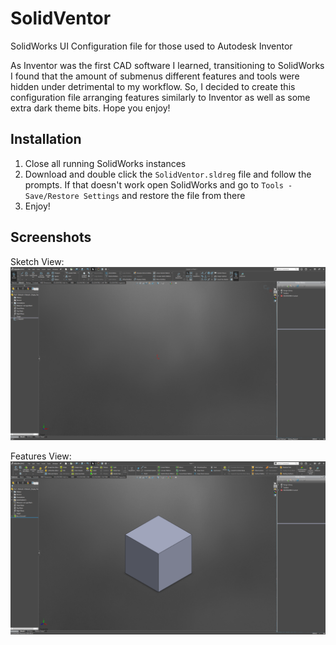 # SolidVentor
SolidWorks UI Configuration file for those used to Autodesk Inventor

As Inventor was the first CAD software I learned, transitioning to SolidWorks I found that the amount of submenus different features and tools were hidden under detrimental to my workflow. So, I decided to create this configuration file arranging features similarly to Inventor as well as some extra dark theme bits. Hope you enjoy!

## Installation

1. Close all running SolidWorks instances
2. Download and double click the ```SolidVentor.sldreg``` file and follow the prompts. If that doesn't work open SolidWorks and go to ```Tools - Save/Restore Settings``` and restore the file from there
3. Enjoy!

## Screenshots

Sketch View:
![Sketch View](sketch_view.png?raw=true "Sketch View")

Features View:
![Features View](features_view.png?raw=true "Features View")

